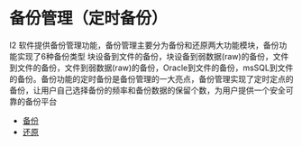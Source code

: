 # 备份管理（定时备份）

I2 软件提供备份管理功能，备份管理主要分为备份和还原两大功能模块，备份功能实现了6种备份类型 块设备到文件的备份，块设备到弱数据\(raw\)的备份，文件到文件的备份，文件到弱数据\(raw\)的备份，Oracle到文件的备份，msSQL到文件的备份。备份功能的定时备份是备份管理的一大亮点，备份管理实现了定时定点的备份，让用户自己选择备份的频率和备份数据的保留个数，为用户提供一个安全可靠的备份平台

* [备份](backup.md)
* [还原](restore.md)





